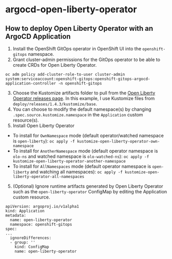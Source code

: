 # argocd-open-liberty-operator

## How to deploy Open Liberty Operator with an ArgoCD Application
1. Install the OpenShift GitOps operator in OpenShift UI into the `openshift-gitops` namespace.
2. Grant cluster-admin permissions for the GitOps operator to be able to create CRDs for Open Liberty Operator.
```
oc adm policy add-cluster-role-to-user cluster-admin  system:serviceaccount:openshift-gitops:openshift-gitops-argocd-application-controller -n openshift-gitops
```
3. Choose the Kustomize artifacts folder to pull from the [Open Liberty Operator releases page](https://github.com/OpenLiberty/open-liberty-operator/tree/main/deploy/releases). In this example, I use Kustomize files from `deploy/releases/1.4.3/kustomize/base`.
3. You can choose to modify the default namespace(s) by changing `.spec.source.kustomize.namespace` in the `Application` custom resource(s).
4. Install Open Liberty Operator
  - To install for `OwnNamespace` mode (default operator/watched namespace is `open-liberty`):
   `oc apply -f kustomize-open-liberty-operator-own-namespace`
  - To install for `AnotherNamespace` mode (default operator namespace is `olo-ns` and watched namespace is `olo-watched-ns`):
  `oc apply -f kustomize-open-liberty-operator-another-namespace`
  - To install for `AllNamespaces` mode (default operator namespace is `open-liberty` and watching all namespaces):
  `oc apply -f kustomize-open-liberty-operator-all-namespaces`
5. (Optional) Ignore runtime artifacts generated by Open Liberty Operator such as the `open-liberty-operator` ConfigMap by editing the Application custom resource.
```
apiVersion: argoproj.io/v1alpha1
kind: Application
metadata:
  name: open-liberty-operator
  namespace: openshift-gitops
spec:
...
  ignoreDifferences:
  - group: ''
    kind: ConfigMap
    name: open-liberty-operator
```